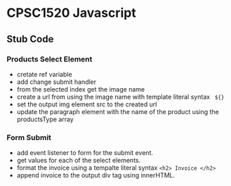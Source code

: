 # CPSC1520 Javascript

## Stub Code
### Products Select Element

+ cretate ref variable
+ add change submit handler
+ from the selected index get the image name
+ create a url from using the image name with template literal syntax ` ${}`
+ set the output img element src to the created url
+ update the paragraph element with the name of the product using the productsType array

### Form Submit
+ add event listener to form for the submit event.
+ get values for each of the select elements.
+ format the invoice using a tempalte literal syntax `<h2> Invoice </h2>`
+ append invoice to the output div tag using innerHTML.



 